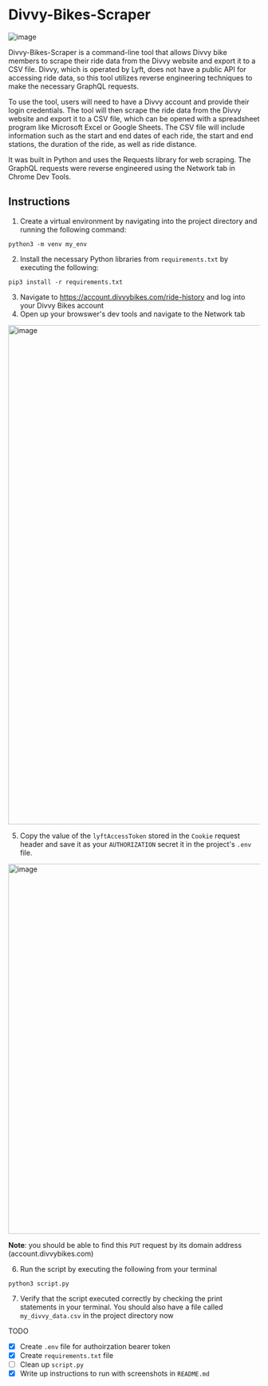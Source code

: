 # Divvy-Bikes-Scraper

![image](https://user-images.githubusercontent.com/44789534/162628460-c75272bf-42a8-4a21-9e63-edabfe0a4a3f.png)

Divvy-Bikes-Scraper is a command-line tool that allows Divvy bike members to scrape their ride data from the Divvy website and export it to a CSV file. Divvy, which is operated by Lyft, does not have a public API for accessing ride data, so this tool utilizes reverse engineering techniques to make the necessary GraphQL requests.

To use the tool, users will need to have a Divvy account and provide their login credentials. The tool will then scrape the ride data from the Divvy website and export it to a CSV file, which can be opened with a spreadsheet program like Microsoft Excel or Google Sheets. The CSV file will include information such as the start and end dates of each ride, the start and end stations, the duration of the ride, as well as ride distance.

It was built in Python and uses the Requests library for web scraping. The GraphQL requests were reverse engineered using the Network tab in Chrome Dev Tools. 

## Instructions

1. Create a virtual environment by navigating into the project directory and running the following command:
```
python3 -m venv my_env
```

2. Install the necessary Python libraries from `requirements.txt` by executing the following:

```
pip3 install -r requirements.txt
```

3. Navigate to https://account.divvybikes.com/ride-history and log into your Divvy Bikes account
4. Open up your browswer's dev tools and navigate to the Network tab

<img width="1000" alt="image" src="https://user-images.githubusercontent.com/44789534/160257650-733f8b5f-e793-4d01-8e02-2c2f290436f8.png">


5. Copy the value of the `lyftAccessToken` stored in the `Cookie` request header and save it as your `AUTHORIZATION` secret it in the project's `.env` file. 

<img width="741" alt="image" src="https://user-images.githubusercontent.com/44789534/160257698-582de274-7e5d-46cc-a45c-5065d8cf6c4b.png">

  
  **Note**: you should be able to find this `PUT` request by its domain address (account.divvybikes.com)

6. Run the script by executing the following from your terminal

  ```python3 script.py```

7. Verify that the script executed correctly by checking the print statements in your terminal. You should also have a file called `my_divvy_data.csv` in the project directory now

TODO

- [x] Create `.env` file for authoirzation bearer token
- [x] Create `requirements.txt` file
- [ ] Clean up `script.py`
- [x] Write up instructions to run with screenshots in `README.md`
